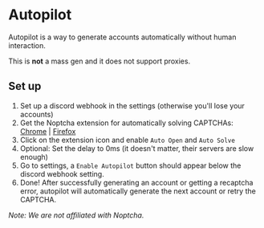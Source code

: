 # Autopilot

Autopilot is a way to generate accounts automatically without human interaction.

This is **not** a mass gen and it does not support proxies.

## Set up

1. Set up a discord webhook in the settings (otherwise you'll lose your accounts)
2. Get the Noptcha extension for automatically solving CAPTCHAs: [Chrome](https://chrome.google.com/webstore/detail/noptcha-recaptcha-hcaptch/dknlfmjaanfblgfdfebhijalfmhmjjjo) | [Firefox](https://addons.mozilla.org/en-US/firefox/addon/noptcha/)
3. Click on the extension icon and enable `Auto Open` and `Auto Solve`
4. Optional: Set the delay to 0ms (it doesn't matter, their servers are slow enough)
5. Go to settings, a `Enable Autopilot` button should appear below the discord webhook setting.
6. Done! After successfully generating an account or getting a recaptcha error, autopilot will automatically generate the next account or retry the CAPTCHA.


*Note: We are not affiliated with Noptcha.*
